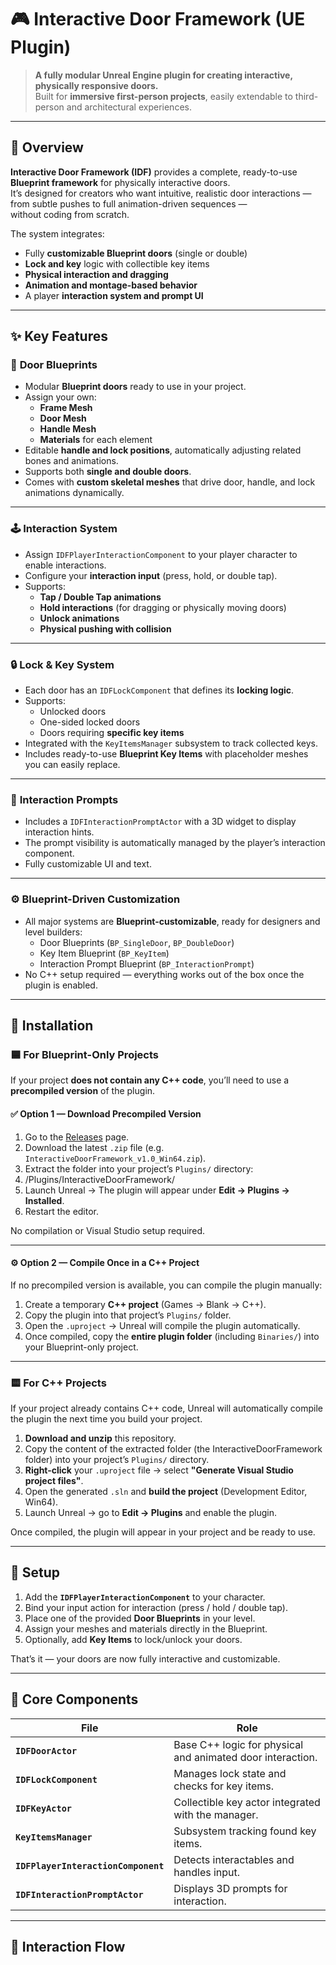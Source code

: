 # 🎮 Interactive Door Framework (UE Plugin)

> **A fully modular Unreal Engine plugin for creating interactive, physically responsive doors.**  
> Built for **immersive first-person projects**, easily extendable to third-person and architectural experiences.

---

## 🧩 Overview

**Interactive Door Framework (IDF)** provides a complete, ready-to-use **Blueprint framework** for physically interactive doors.  
It’s designed for creators who want intuitive, realistic door interactions — from subtle pushes to full animation-driven sequences —  
without coding from scratch.

The system integrates:
- Fully **customizable Blueprint doors** (single or double)
- **Lock and key** logic with collectible key items
- **Physical interaction and dragging**
- **Animation and montage-based behavior**
- A player **interaction system and prompt UI**

---

## ✨ Key Features

### 🚪 **Door Blueprints**
- Modular **Blueprint doors** ready to use in your project.  
- Assign your own:
  - **Frame Mesh**
  - **Door Mesh**
  - **Handle Mesh**
  - **Materials** for each element
- Editable **handle and lock positions**, automatically adjusting related bones and animations.
- Supports both **single and double doors**.
- Comes with **custom skeletal meshes** that drive door, handle, and lock animations dynamically.

---

### 🕹 **Interaction System**
- Assign `IDFPlayerInteractionComponent` to your player character to enable interactions.  
- Configure your **interaction input** (press, hold, or double tap).  
- Supports:
  - **Tap / Double Tap animations**
  - **Hold interactions** (for dragging or physically moving doors)
  - **Unlock animations**
  - **Physical pushing with collision**

---

### 🔒 **Lock & Key System**
- Each door has an `IDFLockComponent` that defines its **locking logic**.
- Supports:
  - Unlocked doors
  - One-sided locked doors
  - Doors requiring **specific key items**
- Integrated with the `KeyItemsManager` subsystem to track collected keys.
- Includes ready-to-use **Blueprint Key Items** with placeholder meshes you can easily replace.

---

### 💬 **Interaction Prompts**
- Includes a `IDFInteractionPromptActor` with a 3D widget to display interaction hints.
- The prompt visibility is automatically managed by the player’s interaction component.
- Fully customizable UI and text.

---

### ⚙️ **Blueprint-Driven Customization**
- All major systems are **Blueprint-customizable**, ready for designers and level builders:
  - Door Blueprints (`BP_SingleDoor`, `BP_DoubleDoor`)
  - Key Item Blueprint (`BP_KeyItem`)
  - Interaction Prompt Blueprint (`BP_InteractionPrompt`)
- No C++ setup required — everything works out of the box once the plugin is enabled.

---


## 🚀 Installation

### 🟦 For Blueprint-Only Projects

If your project **does not contain any C++ code**, you’ll need to use a **precompiled version** of the plugin.

#### ✅ Option 1 — Download Precompiled Version
1. Go to the [Releases](https://github.com/LoreArk/UE-InteractiveDoorFramework/releases) page.
2. Download the latest `.zip` file (e.g. `InteractiveDoorFramework_v1.0_Win64.zip`).
3. Extract the folder into your project’s `Plugins/` directory:
4. <YourProject>/Plugins/InteractiveDoorFramework/
5. Launch Unreal → The plugin will appear under **Edit → Plugins → Installed**.
6. Restart the editor.

No compilation or Visual Studio setup required.

---

#### ⚙️ Option 2 — Compile Once in a C++ Project
If no precompiled version is available, you can compile the plugin manually:

1. Create a temporary **C++ project** (Games → Blank → C++).
2. Copy the plugin into that project’s `Plugins/` folder.
3. Open the `.uproject` → Unreal will compile the plugin automatically.
4. Once compiled, copy the **entire plugin folder** (including `Binaries/`) into your Blueprint-only project.

---
### 🟨 For C++ Projects

If your project already contains C++ code, Unreal will automatically compile the plugin the next time you build your project.

1. **Download and unzip** this repository.  
2. Copy the content of the extracted folder (the InteractiveDoorFramework folder) into your project’s `Plugins/` directory.
3. **Right-click** your `.uproject` file → select **"Generate Visual Studio project files"**.  
4. Open the generated `.sln` and **build the project** (Development Editor, Win64).  
5. Launch Unreal → go to **Edit → Plugins** and enable the plugin.  

Once compiled, the plugin will appear in your project and be ready to use.

---

## 🧪 Setup

1. Add the **`IDFPlayerInteractionComponent`** to your character.  
2. Bind your input action for interaction (press / hold / double tap).  
3. Place one of the provided **Door Blueprints** in your level.  
4. Assign your meshes and materials directly in the Blueprint.  
5. Optionally, add **Key Items** to lock/unlock your doors.

That’s it — your doors are now fully interactive and customizable.

---

## 🧠 Core Components

| File | Role |
|------|------|
| **`IDFDoorActor`** | Base C++ logic for physical and animated door interaction. |
| **`IDFLockComponent`** | Manages lock state and checks for key items. |
| **`IDFKeyActor`** | Collectible key actor integrated with the manager. |
| **`KeyItemsManager`** | Subsystem tracking found key items. |
| **`IDFPlayerInteractionComponent`** | Detects interactables and handles input. |
| **`IDFInteractionPromptActor`** | Displays 3D prompts for interaction. |

---

## 🧪 Interaction Flow


